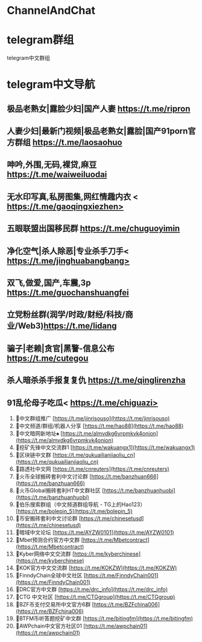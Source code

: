 # ChannelAndChat
# telegram群组
telegram中文群组
# telegram中文导航

## 极品老熟女|露脸少妇|国产人妻 <https://t.me/ripron>
## 人妻少妇|最新门视频|极品老熟女|露脸|国产91porn官方群组  <https://t.me/laosaohuo>
##  呻吟,外围,无码,裸贷,麻豆   <https://t.me/waiweiluodai>
## 无水印写真,私房图集,网红情趣内衣  < https://t.me/gaoqingxiezhen>
## 五眼联盟出国移民群 <https://t.me/chuguoyimin>
## 净化空气|杀人除恶|专业杀手刀手< https://t.me/jinghuabangbang>
## 双飞,做爱,国产,车震,3p  <https://t.me/guochanshuangfei>
##  立党粉丝群(润学/时政/财经/科技/商业/Web3)<https://t.me/lidang>
##  骗子|老赖|贪官|黑警-信息公布  <https://t.me/cutegou>
## 杀人暗杀杀手报复复仇  <https://t.me/qinglirenzha>
## 91乱伦母子吃瓜< https://t.me/chiguazi>

1. 👥中文群组推广 [https://t.me/jinrisouso](https://t.me/jinrisouso)
2. 👥中文频道/群组/机器人分享 [https://t.me/hao88](https://t.me/hao88)
3. 👥中文暗网新地址♠️ [https://t.me/almvdkg6vrpmkvk4onion](https://t.me/almvdkg6vrpmkvk4onion)
4. 👥挖矿先锋中文交流群1 [https://t.me/wakuangx1](https://t.me/wakuangx1)
5. 👥区块链中文群 [https://t.me/qukuailianjiaoliu_cn](https://t.me/qukuailianjiaoliu_cn)
6. 👥路透社中文网 [https://t.me/cnreuters](https://t.me/cnreuters)
7. 👥火币全球搬砖套利中文讨论群 [https://t.me/banzhuan666](https://t.me/banzhuan666)
8. 👥火币Global搬砖套利HT中文群社区 [https://t.me/banzhuanhuobi](https://t.me/banzhuanhuobi)
9. 👥伯乐搜索群组（中文频道群组导航 - TG上的Hao123） [https://t.me/bolepin_5](https://t.me/bolepin_5)
10. 👥币安搬砖套利中文讨论群 [https://t.me/chinesetusd](https://t.me/chinesetusd)
11. 👥暗域中文论坛 [https://t.me/AYZW0101](https://t.me/AYZW0101)
12. 👥Mbet预测合约官方中文群 [https://t.me/Mbetcontract](https://t.me/Mbetcontract)
13. 👥Kyber网络中文交流群 [https://t.me/kyberchinese](https://t.me/kyberchinese)
14. 👥KOK官方中文交流群 [https://t.me/KOKZW](https://t.me/KOKZW)
15. 👥FinndyChain全球中文社区 [https://t.me/FinndyChain001](https://t.me/FinndyChain001)
16. 👥DRC官方中文群 [https://t.me/drc_info](https://t.me/drc_info)
17. 👥CTG 中文社区 [https://t.me/CTGgroup](https://t.me/CTGgroup)
18. 👥BZF币支付交易所中文官方6群 [https://t.me/BZFchina006](https://t.me/BZFchina006)
19. 👥BTFM币听答题挖矿中文群 [https://t.me/bitingfm](https://t.me/bitingfm)
20. 👥AWPchain中文官方社区01 [https://t.me/awpchain01](https://t.me/awpchain01)

